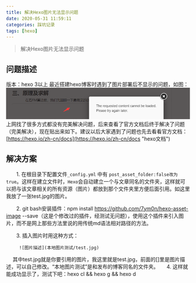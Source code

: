 ```yaml
---
title: 解决Hexo图片无法显示问题
date: 2020-05-31 11:59:11
categories: 踩坑记录
tags: [hexo]
---
```

>解决Hexo图片无法显示问题
## 问题描述
版本：hexo 3以上
最近搭建hexo博客时遇到了图片部署后不显示的问题，如图：
![问题复现](解决Hexo图片无法显示问题/1.png?v=1&type=image)
上网找了很多方式都没有完美解决问题，后来查看了官方文档后终于解决了问题（完美解决），现在贴出来如下。建议以后大家遇到了问题也先去看看官方文档：[https://hexo.io/zh-cn/docs](https://hexo.io/zh-cn/docs "hexo文档")

## 解决方案

　　1. 在根目录下配置文件`_config.yml`  中有  `post_asset_folder:false改为true`。这样在建立文件时，`Hexo`会自动建立一个与文章同名的文件夹，这样就可以把与该文章相关的所有资源（图片）都放到那个文件夹里方便后面引用。如这里我放了一张test.jpg的图片。

　　2. git bash安装插件：npm install https://github.com/7ym0n/hexo-asset-image --save（这是个修改过的插件，经测试无问题），使用这个插件来引入图片，而不是网上那些方法里说的用传统md语法相对路径的方法。

　　3. 插入图片时用这种方式：
				 
		 ![图片描述](本地图片测试/test.jpg)
		 
　	其中test.jpg就是你要引用的图片，我这里就是test.jpg，前面的[]里是图片描述，可以自己修改。“本地图片测试”是和发布的博客同名的文件夹。
　	4. 这样就能成功显示了，测试下吧：hexo cl && hexo g && hexo d
